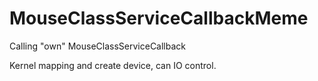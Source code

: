 # MouseClassServiceCallbackMeme
Calling "own" MouseClassServiceCallback

Kernel mapping and create device, can IO control.
